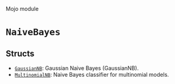 Mojo module

# `NaiveBayes`

## Structs

- [`GaussianNB`](GaussianNB.md): Gaussian Naive Bayes (GaussianNB).
- [`MultinomialNB`](MultinomialNB.md): Naive Bayes classifier for multinomial models.

